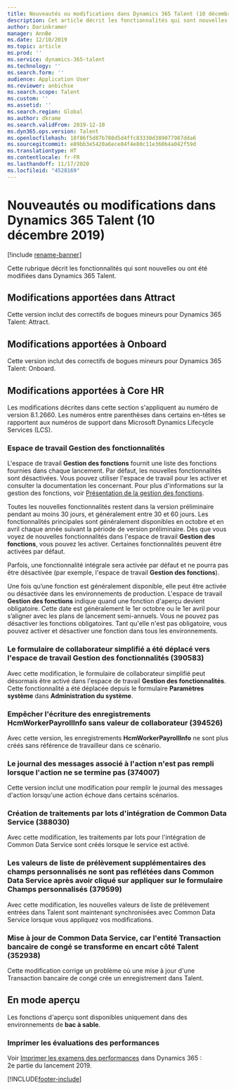 ```yaml
---
title: Nouveautés ou modifications dans Dynamics 365 Talent (10 décembre 2019)
description: Cet article décrit les fonctionnalités qui sont nouvelles ou ont été modifiées dans Microsoft Dynamics 365 Talent.
author: Darinkramer
manager: AnnBe
ms.date: 12/10/2019
ms.topic: article
ms.prod: ''
ms.service: dynamics-365-talent
ms.technology: ''
ms.search.form: ''
audience: Application User
ms.reviewer: anbichse
ms.search.scope: Talent
ms.custom: ''
ms.assetid: ''
ms.search.region: Global
ms.author: dkrame
ms.search.validFrom: 2019-12-10
ms.dyn365.ops.version: Talent
ms.openlocfilehash: 18f86f5d87b780d5d4ffc83330d389077987dda6
ms.sourcegitcommit: e89bb3e5420a6ece84f4e80c11e360b4a042f59d
ms.translationtype: HT
ms.contentlocale: fr-FR
ms.lasthandoff: 11/17/2020
ms.locfileid: "4528169"
---
```

# <a name="whats-new-or-changed-in-dynamics-365-talent-december-10-2019"></a>Nouveautés ou modifications dans Dynamics 365 Talent (10 décembre 2019)

[!include [rename-banner](~/includes/cc-data-platform-banner.md)]

Cette rubrique décrit les fonctionnalités qui sont nouvelles ou ont été modifiées dans Dynamics 365 Talent.

## <a name="changes-in-attract"></a>Modifications apportées dans Attract

Cette version inclut des correctifs de bogues mineurs pour Dynamics 365 Talent: Attract.

## <a name="changes-in-onboard"></a>Modifications apportées à Onboard

Cette version inclut des correctifs de bogues mineurs pour Dynamics 365 Talent: Onboard.

## <a name="changes-in-core-hr"></a>Modifications apportées à Core HR

Les modifications décrites dans cette section s'appliquent au numéro de version 8.1.2660. Les numéros entre parenthèses dans certains en-têtes se rapportent aux numéros de support dans Microsoft Dynamics Lifecycle Services (LCS).

### <a name="feature-management-workspace"></a>Espace de travail Gestion des fonctionnalités

L'espace de travail **Gestion des fonctions** fournit une liste des fonctions fournies dans chaque lancement. Par défaut, les nouvelles fonctionnalités sont désactivées. Vous pouvez utiliser l'espace de travail pour les activer et consulter la documentation les concernant. Pour plus d'informations sur la gestion des fonctions, voir [Présentation de la gestion des fonctions](https://docs.microsoft.com/dynamics365/fin-ops-core/fin-ops/get-started/feature-management/feature-management-overview).

Toutes les nouvelles fonctionnalités restent dans la version préliminaire pendant au moins 30 jours, et généralement entre 30 et 60 jours. Les fonctionnalités principales sont généralement disponibles en octobre et en avril chaque année suivant la période de version préliminaire. Dès que vous voyez de nouvelles fonctionnalités dans l'espace de travail **Gestion des fonctions**, vous pouvez les activer. Certaines fonctionnalités peuvent être activées par défaut.
 
Parfois, une fonctionnalité intégrale sera activée par défaut et ne pourra pas être désactivée (par exemple, l'espace de travail **Gestion des fonctions**).
 
Une fois qu’une fonction est généralement disponible, elle peut être activée ou désactivée dans les environnements de production. L'espace de travail **Gestion des fonctions** indique quand une fonction d'aperçu devient obligatoire. Cette date est généralement le 1er octobre ou le 1er avril pour s’aligner avec les plans de lancement semi-annuels. Vous ne pouvez pas désactiver les fonctions obligatoires. Tant qu'elle n'est pas obligatoire, vous pouvez activer et désactiver une fonction dans tous les environnements.

### <a name="streamlined-worker-form-has-moved-to-the-feature-management-workspace-390583"></a>Le formulaire de collaborateur simplifié a été déplacé vers l'espace de travail Gestion des fonctionnalités (390583)

Avec cette modification, le formulaire de collaborateur simplifié peut désormais être activé dans l'espace de travail **Gestion des fonctionnalités**. Cette fonctionnalité a été déplacée depuis le formulaire **Paramètres système** dans **Administration du système**.

### <a name="prevent-hcmworkerpayrollinfo-records-from-being-written-without-a-worker-value-394526"></a>Empêcher l'écriture des enregistrements HcmWorkerPayrollInfo sans valeur de collaborateur (394526)

Avec cette version, les enregistrements **HcmWorkerPayrollInfo** ne sont plus créés sans référence de travailleur dans ce scénario. 

### <a name="message-log-associated-to-the-action-isnt-populated-when-the-action-fails-to-complete-374007"></a>Le journal des messages associé à l'action n'est pas rempli lorsque l'action ne se termine pas (374007)

Cette version inclut une modification pour remplir le journal des messages d'action lorsqu'une action échoue dans certains scénarios. 

### <a name="common-data-service-integration-batch-job-creation-388030"></a>Création de traitements par lots d'intégration de Common Data Service (388030)

Avec cette modification, les traitements par lots pour l'intégration de Common Data Service sont créés lorsque le service est activé.

### <a name="additional-pick-list-values-to-custom-fields-arent-reflected-in-common-data-service-after-clicking-apply-on-the-custom-fields-form-379599"></a>Les valeurs de liste de prélèvement supplémentaires des champs personnalisés ne sont pas reflétées dans Common Data Service après avoir cliqué sur appliquer sur le formulaire Champs personnalisés (379599)

Avec cette modification, les nouvelles valeurs de liste de prélèvement entrées dans Talent sont maintenant synchronisées avec Common Data Service lorsque vous appliquez vos modifications.

### <a name="update-to-common-data-service-for-then-leave-bank-transaction-entity-turns-into-an-insert-on-talent-side-352938"></a>Mise à jour de Common Data Service, car l'entité Transaction bancaire de congé se transforme en encart côté Talent (352938)

Cette modification corrige un problème où une mise à jour d'une Transaction bancaire de congé crée un enregistrement dans Talent.

## <a name="in-preview"></a>En mode aperçu

Les fonctions d'aperçu sont disponibles uniquement dans des environnements de **bac à sable**.

### <a name="print-performance-reviews"></a>Imprimer les évaluations des performances

Voir [Imprimer les examens des performances](https://docs.microsoft.com/dynamics365-release-plan/2019wave2/dynamics365-talent/print-performance-reviews) dans Dynamics 365 : 2e partie du lancement 2019.



[!INCLUDE[footer-include](../includes/footer-banner.md)]